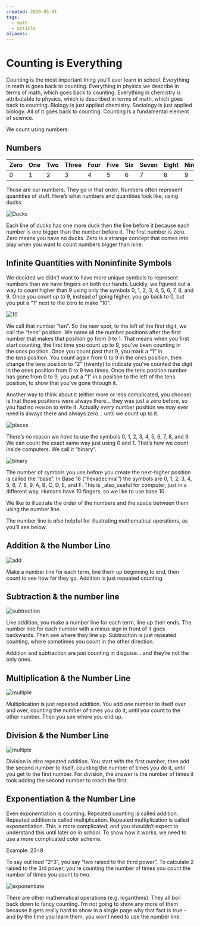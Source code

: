 ```yaml
---
created: 2020-05-01
tags:
  - math
  - article
aliases:
---
```


# Counting is Everything

Counting is the most important thing you’ll ever learn in school. Everything in math is goes back to counting. Everything in physics we describe in terms of math, which goes back to counting. Everything in chemistry is attributable to physics, which is described in terms of math, which goes back to counting. Biology is just applied chemistry. Sociology is just applied biology. All of it goes back to counting. Counting is a fundamental element of science.

We count using numbers.

## Numbers

|Zero|One|Two|Three|Four|Five|Six|Seven|Eight|Nine|
|---|---|---|---|---|---|---|---|---|---|
|0|1|2|3|4|5|6|7|8|9|

Those are our numbers. They go in that order. Numbers often represent quantities of stuff. Here’s what numbers and quantities look like, using ducks:

![Ducks](http://aarongilly.com/assets/images/gillespedia/yellow-ducks.PNG)

Each line of ducks has one more duck then the line before it because each number is one bigger than the number before it. The first number is zero. Zero means you have no ducks. Zero is a strange concept that comes into play when you want to count numbers bigger than nine.

## Infinite Quantities with Noninfinite Symbols

We decided we didn’t want to have more unique symbols to represent numbers than we have fingers on both our hands. Luckily, we figured out a way to count higher than 9 using only the symbols 0, 1, 2, 3, 4, 5, 6, 7, 8, and 9. Once you count up to 9, instead of going higher, you go back to 0, but you put a “1” next to the zero to make “10”.

![10](http://aarongilly.com/assets/images/gillespedia/10.PNG)

We call that number “ten”. So the new spot, to the left of the first digit, we call the “tens” position. We name all the number positions after the first number that makes that position go from 0 to 1. That means when you first start counting, the first time you count up to 9, you’ve been counting in the _ones_ position. Once you count past that 9, you mark a “1” in the _tens_ position. You count again from 0 to 9 in the ones position, then change the tens position to “2” (twenty) to indicate you’ve counted the digit in the ones position from 0 to 9 two times. Once the tens position number has gone from 0 to 9, you put a “1” in a position to the left of the tens position, to show that you’ve gone through it.

Another way to think about it (either more or less complicated, you choose) is that those positions were always there… they was just a zero before, so you had no reason to write it. Actually _every_ number position we may ever need is always there and always zero… until we count up to it.

![places](http://aarongilly.com/assets/images/gillespedia/places.PNG)

There’s no reason we _have_ to use the symbols 0, 1, 2, 3, 4, 5, 6, 7, 8, and 9. We can count the exact same way just using 0 and 1. That’s how we count inside computers. We call it “binary”.

![binary](http://aarongilly.com/assets/images/gillespedia/binary.PNG)

The number of symbols you use before you create the next-higher position is called the “base”. In Base 16 (“hexadecimal”) the symbols are 0, 1, 2, 3, 4, 5, 6, 7, 8, 9, A, B, C, D, E, and F. This is _also_useful for computer, just in a different way. Humans have 10 fingers, so we like to use base 10.

We like to illustrate the order of the numbers and the space between them using the number line.

The number line is _also_ helpful for illustrating mathematical operations, as you’ll see below.

## Addition & the Number Line

![add](http://aarongilly.com/assets/images/gillespedia/add.PNG)

Make a number line for each term, line them up beginning to end, then count to see how far they go. Addition is just repeated counting.

## Subtraction & the number line

![subtraction](http://aarongilly.com/assets/images/gillespedia/sub.PNG)

Like addition, you make a number line for each term, line up their ends. The number line for each number with a minus sign in front of it goes backwards. Then see where they line up. Subtraction is just repeated counting, where sometimes you count in the other direction.

Addition and subtraction are just counting in disguise… and they’re not the only ones.

## Multiplication & the Number Line

![multiple](http://aarongilly.com/assets/images/gillespedia/mult.PNG)

Multiplication is just repeated addition. You add one number to itself over and over, counting the number of times you do it, until you count to the other number. Then you see where you end up.

## Division & the Number Line

![multiple](http://aarongilly.com/assets/images/gillespedia/div.PNG)

Division is _also_ repeated addition. You start with the first number, then add the second number to itself, counting the number of times you do it, until you get to the first number. For division, the answer is the number of times it took adding the second number to reach the first.

## Exponentiation & the Number Line

Even exponentiation is counting. Repeated counting is called addition. Repeated addition is called multiplication. Repeated multiplication is called exponentiation. This is more complicated, and you shouldn’t expect to understand this until later on in school. To show how it works, we need to use a more complicated color scheme.

Example: 23=8

To say out loud “2^3”, you say “two raised to the third power”. To calculate 2 raised to the 3rd power, you’re counting the number of times you count the number of times you count to two.

![exponentiate](http://aarongilly.com/assets/images/gillespedia/exp.PNG)

There are other mathematical operations (e.g. logarithms). They all boil back down to fancy counting. I’m not going to show any more of them because it gets really hard to show in a single page why that fact is true - and by the time you learn them, you won’t need to use the number line.